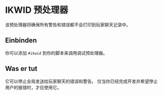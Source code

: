 # IKWID 预处理器

该预处理器将确保所有警告和错误都不会打印到玩家聊天记录中。

## Einbinden

你可以添加 `#ikwid` 到你的脚本来调用调试预处理器。

## Was er tut

它可以停止全局发送给玩家聊天的错误和警告。 仅当你已经完成开发并希望停止用户的报错时，才应使用它。
